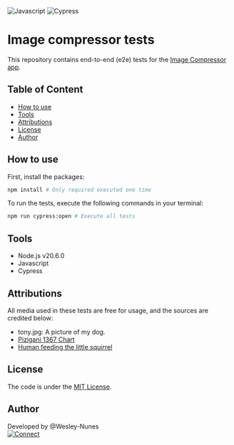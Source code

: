![Javascript](https://img.shields.io/badge/JavaScript-F7DF1E?style=for-the-badge&logo=javascript&logoColor=black "Javascript")
![Cypress](https://img.shields.io/badge/Cypress-white?style=for-the-badge&logo=cypress&logoColor=black "Cypress")

# Image compressor tests

This repository contains end-to-end (e2e) tests for the [Image Compressor app](https://github.com/Wesley-Nunes/image-compressor-app).

## Table of Content

- [How to use](#how-to-use)
- [Tools](#tools)
- [Attributions](#attributions)
- [License](#license)
- [Author](#author)

## <a name="how-to-use"></a>How to use

First, install the packages:

```bash
npm install # Only required executed one time
```

To run the tests, execute the following commands in your terminal:

```bash
npm run cypress:open # Execute all tests
```

## <a name="tools"></a>Tools

- Node.js v20.6.0
- Javascript
- Cypress

## <a name="attributions"></a>Attributions

All media used in these tests are free for usage, and the sources are credited below:

- tony.jpg: A picture of my dog.
- [Pizigani 1367 Chart](https://commons.wikimedia.org/wiki/File:Pizigani_1367_Chart_10MB.jpg)
- [Human feeding the little squirrel](https://www.pexels.com/video/human-feeding-the-little-squirrel-855289/)

## <a name="license"></a>License

The code is under the [MIT License](./LICENSE).

## <a name="author"></a>Author

Developed by @Wesley-Nunes  
[![Connect](https://img.shields.io/badge/-Connect-blue?style=flat-square&logo=Linkedin&logoColor=white&link=https://www.linkedin.com/in/dev-wesley-nunes/)](https://www.linkedin.com/in/dev-wesley-nunes/)
